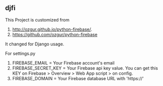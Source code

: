 ## djfi

This Project is customized from
1. http://ozgur.github.io/python-firebase/.
2. https://github.com/ozgur/python-firebase

It changed for Django usage.

For settings.py

1. FIREBASE_EMAIL = Your Firebase account's email
2. FIREBASE_SECRET_KEY = Your Firebase api key value.
    You can get this KEY on Firebase > Overview > Web App script > on config.
3. FIREBASE_DOMAIN = Your Firebase database URL with 'https://'